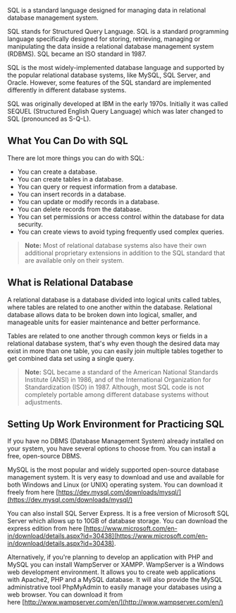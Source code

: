SQL is a standard language designed for managing data in relational database management system.

SQL stands for Structured Query Language. SQL is a standard programming language specifically designed for storing, retrieving, managing or manipulating the data inside a relational database management system (RDBMS). SQL became an ISO standard in 1987.

SQL is the most widely-implemented database language and supported by the popular relational database systems, like MySQL, SQL Server, and Oracle. However, some features of the SQL standard are implemented differently in different database systems.

SQL was originally developed at IBM in the early 1970s. Initially it was called SEQUEL (Structured English Query Language) which was later changed to SQL (pronounced as S-Q-L).


## What You Can Do with SQL

There are lot more things you can do with SQL:

-   You can create a database.
-   You can create tables in a database.
-   You can query or request information from a database.
-   You can insert records in a database.
-   You can update or modify records in a database.
-   You can delete records from the database.
-   You can set permissions or access control within the database for data security.
-   You can create views to avoid typing frequently used complex queries.

>**Note:** Most of relational database systems also have their own additional proprietary extensions in addition to the SQL standard that are available only on their system.


## What is Relational Database

A relational database is a database divided into logical units called tables, where tables are related to one another within the database. Relational database allows data to be broken down into logical, smaller, and manageable units for easier maintenance and better performance.

Tables are related to one another through common keys or fields in a relational database system, that's why even though the desired data may exist in more than one table, you can easily join multiple tables together to get combined data set using a single query.


>**Note:** SQL became a standard of the American National Standards Institute (ANSI) in 1986, and of the International Organization for Standardization (ISO) in 1987. Although, most SQL code is not completely portable among different database systems without adjustments.


## Setting Up Work Environment for Practicing SQL

If you have no DBMS (Database Management System) already installed on your system, you have several options to choose from. You can install a free, open-source DBMS.

MySQL is the most popular and widely supported open-source database management system. It is very easy to download and use and available for both Windows and Linux (or UNIX) operating system. You can download it freely from here [https://dev.mysql.com/downloads/mysql/](https://dev.mysql.com/downloads/mysql/)

You can also install SQL Server Express. It is a free version of Microsoft SQL Server which allows up to 10GB of database storage. You can download the express edition from here [https://www.microsoft.com/en-in/download/details.aspx?id=30438](https://www.microsoft.com/en-in/download/details.aspx?id=30438).

Alternatively, if you're planning to develop an application with PHP and MySQL you can install WampServer or XAMPP. WampServer is a Windows web development environment. It allows you to create web applications with Apache2, PHP and a MySQL database. It will also provide the MySQL administrative tool PhpMyAdmin to easily manage your databases using a web browser. You can download it from here [http://www.wampserver.com/en/](http://www.wampserver.com/en/)